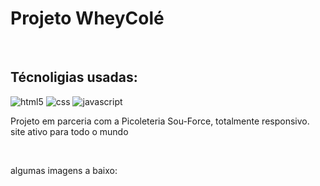 <h1>Projeto WheyColé</h1>
<br/>
<h2>Técnoligias usadas:</h2>
<img src="https://img.shields.io/badge/HTML5-E34F26?style=for-the-badge&logo=html5&logoColor=white" alt="html5"/> 
<img src="https://img.shields.io/badge/CSS3-1572B6?style=for-the-badge&logo=css3&logoColor=white" alt="css" />
<img src="https://img.shields.io/badge/JavaScript-F7DF1E?style=for-the-badge&logo=javascript&logoColor=black" alt="javascript" />
<br/>
<p>Projeto em parceria com a Picoleteria Sou-Force, totalmente responsivo. <br/> site ativo para todo o mundo </p>
<br/>
<p>algumas imagens a baixo:</p>
